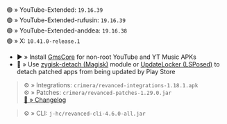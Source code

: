 🟢 » YouTube-Extended: `19.16.39`  
🟢 » YouTube-Extended-rufusin: `19.16.39`  
🟢 » YouTube-Extended-anddea: `19.16.38`  
🟢 » X: `10.41.0-release.1`  

- ▶️ » Install [GmsCore](https://github.com/ReVanced/GmsCore/releases) for non-root YouTube and YT Music APKs  
- 🛑 » Use [zygisk-detach (Magisk)](https://github.com/j-hc/zygisk-detach) module or [UpdateLocker (LSPosed)](https://github.com/Xposed-Modules-Repo/ru.mike.updatelocker/releases) to detach patched apps from being updated by Play Store
  
> ⚙️ » Integrations: `crimera/revanced-integrations-1.18.1.apk`  
> ⚙️ » Patches: `crimera/revanced-patches-1.29.0.jar`  
> [🔗 » Changelog](https://github.com/crimera/piko/releases/tag/v1.29.0)

> ⚙️ » CLI: `j-hc/revanced-cli-4.6.0-all.jar`    
